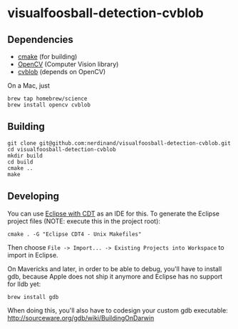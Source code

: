 visualfoosball-detection-cvblob
===============================

Dependencies
------------

* [cmake](http://cmake.org) (for building)
* [OpenCV](http://opencv.org/) (Computer Vision library)
* [cvblob](https://code.google.com/p/cvblob/) (depends on OpenCV)

On a Mac, just

    brew tap homebrew/science
    brew install opencv cvblob

Building
--------

    git clone git@github.com:nerdinand/visualfoosball-detection-cvblob.git
    cd visualfoosball-detection-cvblob
    mkdir build
    cd build
    cmake ..
    make

Developing
----------

You can use [Eclipse with CDT](http://www.eclipse.org/downloads/packages/eclipse-ide-cc-developers/lunasr1) as an IDE for this. To generate the Eclipse project files (NOTE: execute this in the project root):

    cmake . -G "Eclipse CDT4 - Unix Makefiles"

Then choose `File -> Import... -> Existing Projects into Workspace` to import in Eclipse. 

On Mavericks and later, in order to be able to debug, you'll have to install gdb, because Apple does not ship it anymore and Eclipse has no support for lldb yet:

    brew install gdb
    
When doing this, you'll also have to codesign your custom gdb executable: http://sourceware.org/gdb/wiki/BuildingOnDarwin
